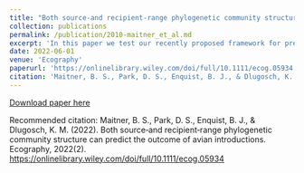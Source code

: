 ```yaml
---
title: "Both source‐and recipient‐range phylogenetic community structure can predict the outcome of avian introductions"
collection: publications
permalink: /publication/2010-maitner_et_al.md
excerpt: 'In this paper we test our recently proposed framework for predicting introduction success using both source and recipient region phylogenetic patterns.'
date: 2022-06-01
venue: 'Ecography'
paperurl: 'https://onlinelibrary.wiley.com/doi/full/10.1111/ecog.05934'
citation: 'Maitner, B. S., Park, D. S., Enquist, B. J., & Dlugosch, K. M. (2022). &quot; Both source‐and recipient‐range phylogenetic community structure can predict the outcome of avian introductions. &quot; <i> Ecography</i>. 2022(2). https://onlinelibrary.wiley.com/doi/full/10.1111/ecog.05934 '
---
```


[Download paper here](https://onlinelibrary.wiley.com/doi/full/10.1111/ecog.05934)

Recommended citation: Maitner, B. S., Park, D. S., Enquist, B. J., & Dlugosch, K. M. (2022). Both source‐and recipient‐range phylogenetic community structure can predict the outcome of avian introductions. Ecography, 2022(2). https://onlinelibrary.wiley.com/doi/full/10.1111/ecog.05934 
